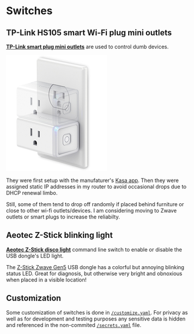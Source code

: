 # Switches


## TP-Link HS105 smart Wi-Fi plug mini outlets

**[TP-Link smart plug mini outlets](http://www.tp-link.com/us/products/details/cat-5516_HS105.html)** are used to control dumb devices.

![TP-Link HS105 Smart Wi-Fi Plug Mini outlets](../screenshots/device-tplink-mini.jpg)

 They were first setup with the manufaturer's [Kasa app](https://www.tp-link.com/us/home-networking/smart-home/kasa.html). Then they were assigned static IP addresses in my router to avoid occasional drops due to DHCP renewal limbo.
 
 Still, some of them tend to drop off randomly if placed behind furniture or close to other wi-fi outlets/devices. I am considering moving to Zwave outlets or smart plugs to increase the reliabilty.


## Aeotec Z-Stick blinking light

**[Aeotec Z-Stick disco light](https://community.home-assistant.io/t/aeotec-gen5-z-stick-strobing-led-question-in-hass-io/28635/9)** command line switch to enable or disable the USB dongle's LED light.

 The [Z-Stick Zwave Gen5](https://aeotec.com/z-wave-usb-stick) USB dongle has a colorful but annoying blinking status LED. Great for diagnosis, but otherwise very bright and obnoxious when placed in a visible location!


## Customization

Some customization of switches is done in [`/customize.yaml`](../customize.yaml). For privacy as well as for development and testing purposes any sensitive data is hidden and referenced in the non-commited [`/secrets.yaml`](../secrets-dummy.yaml) file.

